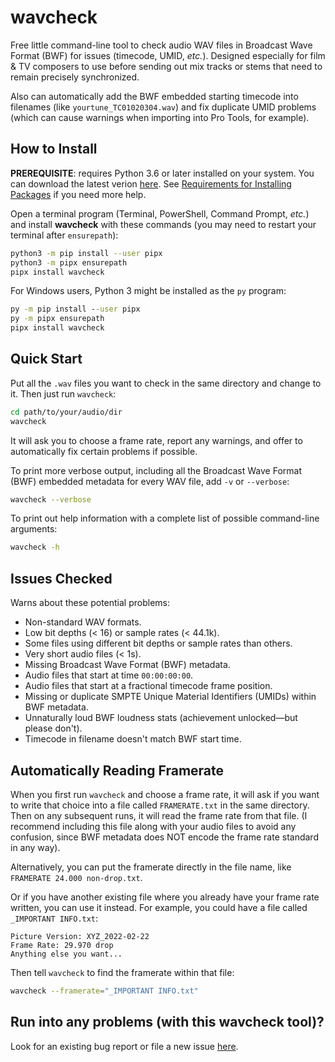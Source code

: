 <!--
SPDX-FileCopyrightText: 2022 Barndollar Music, Ltd.

SPDX-License-Identifier: Apache-2.0
-->

# wavcheck
Free little command-line tool to check audio WAV files in Broadcast Wave Format
(BWF) for issues (timecode, UMID, *etc.*). Designed especially for film &amp; TV
composers to use before sending out mix tracks or stems that need to remain
precisely synchronized.

Also can automatically add the BWF embedded starting timecode into filenames
(like `yourtune_TC01020304.wav`) and fix duplicate UMID problems (which can
cause warnings when importing into Pro Tools, for example).


<!-- TODO: Screenshot or GIF. -->


## How to Install

**PREREQUISITE**: requires Python 3.6 or later installed on your system. You can
download the latest verion [here](https://www.python.org/downloads/). See
[Requirements for Installing
Packages](https://packaging.python.org/en/latest/tutorials/installing-packages/#requirements-for-installing-packages)
if you need more help.

Open a terminal program (Terminal, PowerShell, Command Prompt, *etc.*) and
install **wavcheck** with these commands (you may need to restart your terminal
after `ensurepath`):
```bash
python3 -m pip install --user pipx
python3 -m pipx ensurepath
pipx install wavcheck
```

For Windows users, Python 3 might be installed as the `py` program:
```cmd
py -m pip install --user pipx
py -m pipx ensurepath
pipx install wavcheck
```


## Quick Start

Put all the `.wav` files you want to check in the same directory and change to
it. Then just run `wavcheck`:

```bash
cd path/to/your/audio/dir
wavcheck
```

It will ask you to choose a frame rate, report any warnings, and offer to
automatically fix certain problems if possible.

To print more verbose output, including all the Broadcast Wave Format (BWF)
embedded metadata for every WAV file, add `-v` or `--verbose`:

```bash
wavcheck --verbose
```

To print out help information with a complete list of possible command-line
arguments:

```bash
wavcheck -h
```


## Issues Checked

Warns about these potential problems:
- Non-standard WAV formats.
- Low bit depths (&lt; 16) or sample rates (&lt; 44.1k).
- Some files using different bit depths or sample rates than others.
- Very short audio files (&lt; 1s).
- Missing Broadcast Wave Format (BWF) metadata.
- Audio files that start at time `00:00:00:00`.
- Audio files that start at a fractional timecode frame position.
- Missing or duplicate SMPTE Unique Material Identifiers (UMIDs) within BWF metadata.
- Unnaturally loud BWF loudness stats (achievement unlocked&mdash;but please don't).
- Timecode in filename doesn't match BWF start time.


## Automatically Reading Framerate

When you first run `wavcheck` and choose a frame rate, it will ask if you want
to write that choice into a file called `FRAMERATE.txt` in the same directory.
Then on any subsequent runs, it will read the frame rate from that file. (I
recommend including this file along with your audio files to avoid any
confusion, since BWF metadata does NOT encode the frame rate standard in any
way).

Alternatively, you can put the framerate directly in the file name, like
`FRAMERATE 24.000 non-drop.txt`.

Or if you have another existing file where you already have your frame rate
written, you can use it instead. For example, you could have a file called
`_IMPORTANT INFO.txt`:

```
Picture Version: XYZ_2022-02-22
Frame Rate: 29.970 drop
Anything else you want...
```

Then tell `wavcheck` to find the framerate within that file:

```bash
wavcheck --framerate="_IMPORTANT INFO.txt"
```


## Run into any problems (with this wavcheck tool)?

Look for an existing bug report or file a new issue
[here](https://github.com/barndollarmusic/wavcheck/issues).
